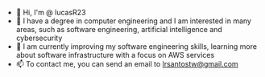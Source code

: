 - 👋 Hi, I'm @ lucasR23
- 👀 I have a degree in computer engineering and I am interested in many areas, such as software engineering, artificial intelligence and cybersecurity
- 🌱 I am currently improving my software engineering skills, learning more about software infrastructure with a focus on AWS services
- 📫 To contact me, you can send an email to lrsantostw@gmail.com
